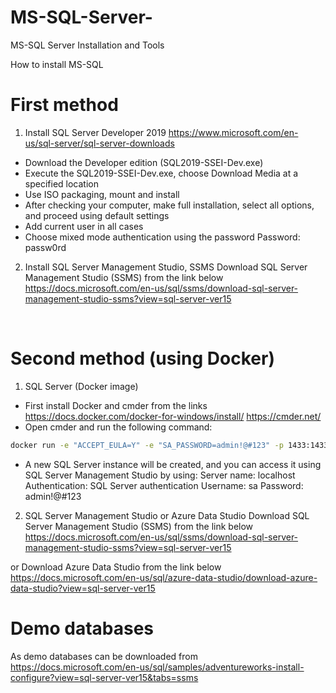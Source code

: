 # MS-SQL-Server-
MS-SQL Server Installation and Tools


How to install MS-SQL
# First method 
1.	Install  SQL Server Developer 2019
https://www.microsoft.com/en-us/sql-server/sql-server-downloads
*	Download the Developer edition (SQL2019-SSEI-Dev.exe)
*	Execute the SQL2019-SSEI-Dev.exe, choose Download Media at a specified location
*	Use ISO packaging, mount and install
*	After checking your computer, make full installation, select all options, and proceed using default settings
*	Add current user in all cases
*	Choose mixed mode authentication using the password Password: passw0rd


2.	Install  SQL Server Management Studio, SSMS 
Download SQL Server Management Studio (SSMS) from the link below
https://docs.microsoft.com/en-us/sql/ssms/download-sql-server-management-studio-ssms?view=sql-server-ver15

 
# Second method (using Docker)
1.	SQL Server (Docker image)
*	First install Docker and cmder from the links
https://docs.docker.com/docker-for-windows/install/
https://cmder.net/
*	Open cmder and run the following command:

```bash
docker run -e "ACCEPT_EULA=Y" -e "SA_PASSWORD=admin!@#123" -p 1433:1433 --name sql1 -d mcr.microsoft.com/mssql/server:2019-CU3-ubuntu-18.04
```

*	A new SQL Server instance will be created, and you can access it using SQL Server Management Studio by using:
Server name: localhost
Authentication: SQL Server authentication
Username: sa
Password: admin!@#123
2.	SQL Server Management Studio or Azure Data Studio
Download SQL Server Management Studio (SSMS) from the link below
https://docs.microsoft.com/en-us/sql/ssms/download-sql-server-management-studio-ssms?view=sql-server-ver15

or Download Azure Data Studio from the link below
https://docs.microsoft.com/en-us/sql/azure-data-studio/download-azure-data-studio?view=sql-server-ver15




# Demo databases

As demo databases can be downloaded from https://docs.microsoft.com/en-us/sql/samples/adventureworks-install-configure?view=sql-server-ver15&tabs=ssms
